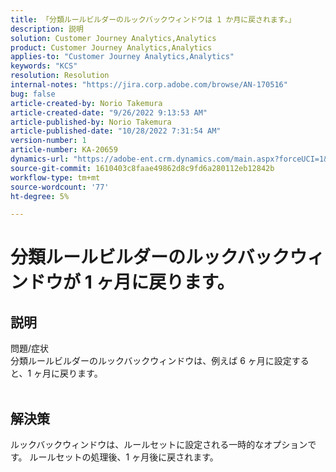 ```yaml
---
title: 「分類ルールビルダーのルックバックウィンドウは 1 か月に戻されます。」
description: 説明
solution: Customer Journey Analytics,Analytics
product: Customer Journey Analytics,Analytics
applies-to: "Customer Journey Analytics,Analytics"
keywords: "KCS"
resolution: Resolution
internal-notes: "https://jira.corp.adobe.com/browse/AN-170516"
bug: false
article-created-by: Norio Takemura
article-created-date: "9/26/2022 9:13:53 AM"
article-published-by: Norio Takemura
article-published-date: "10/28/2022 7:31:54 AM"
version-number: 1
article-number: KA-20659
dynamics-url: "https://adobe-ent.crm.dynamics.com/main.aspx?forceUCI=1&pagetype=entityrecord&etn=knowledgearticle&id=7ad4e088-7b3d-ed11-9db1-002248086d3d"
source-git-commit: 1610403c8faae49862d8c9fd6a280112eb12842b
workflow-type: tm+mt
source-wordcount: '77'
ht-degree: 5%

---
```


# 分類ルールビルダーのルックバックウィンドウが 1 ヶ月に戻ります。

## 説明

問題/症状
<br>分類ルールビルダーのルックバックウィンドウは、例えば 6 ヶ月に設定すると、1 ヶ月に戻ります。
<br> 

## 解決策


ルックバックウィンドウは、ルールセットに設定される一時的なオプションです。 ルールセットの処理後、1 ヶ月後に戻されます。
